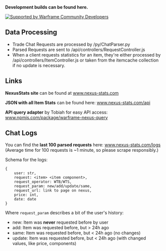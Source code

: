**Development builds can be found here.**

[![Supported by Warframe Community Developers](https://github.com/Warframe-Community-Developers/banner/blob/master/banner.png)](https://github.com/Warframe-Community-Developers)

## Data Processing

- Trade Chat Requests are processed by /py/ChatParser.py
- Parsed Requests are sent to /api/controllers/RequestController.js
- When a client requests statistics for an item, they're either processed
  by /api/controllers/ItemController.js or taken from the itemcache collection if no update
  is necessary.


## Links

**NexusStats site** can be found at www.nexus-stats.com

**JSON with all Item Stats** can be found here: www.nexus-stats.com/api

**API query adapter** by Tobiah for easy API access: www.npmjs.com/package/warframe-nexus-query


## Chat Logs

You can find the **last 100 parsed requests** here: www.nexus-stats.com/logs 
(Average time for 100 requests is ~1 minute, so please scrape responsibly.)

Schema for the logs:
```
{
    user: str,
    request: <item> <item component>,
    request_operator: WTB/WTS,
    request_param: new/add/update/same,
    request_url: link to page on nexus,
    price: int,
    date: date
}
```

Where `request_param` describes a bit of the user's history:
- new: Item was **never** requested before by user
- add: Item was requested before, but > 24h ago
- same: Item was requested before, but < 24h ago (no changes)
- update: Item was requested before, but < 24h ago (with changed values, like price, components)